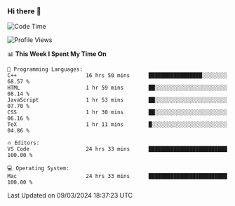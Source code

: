 ### Hi there 👋

<!--START_SECTION:waka-->
![Code Time](http://img.shields.io/badge/Code%20Time-357%20hrs%2023%20mins-blue)

![Profile Views](http://img.shields.io/badge/Profile%20Views-1-blue)

📊 **This Week I Spent My Time On** 

```text
💬 Programming Languages: 
C++                      16 hrs 50 mins      █████████████████░░░░░░░░   68.57 % 
HTML                     1 hr 59 mins        ██░░░░░░░░░░░░░░░░░░░░░░░   08.14 % 
JavaScript               1 hr 53 mins        ██░░░░░░░░░░░░░░░░░░░░░░░   07.70 % 
CSS                      1 hr 30 mins        ██░░░░░░░░░░░░░░░░░░░░░░░   06.16 % 
TeX                      1 hr 11 mins        █░░░░░░░░░░░░░░░░░░░░░░░░   04.86 % 

🔥 Editors: 
VS Code                  24 hrs 33 mins      █████████████████████████   100.00 % 

💻 Operating System: 
Mac                      24 hrs 33 mins      █████████████████████████   100.00 % 
```


 Last Updated on 09/03/2024 18:37:23 UTC
<!--END_SECTION:waka-->

<!--
**JackeyHua-SJTU/JackeyHua-SJTU** is a ✨ _special_ ✨ repository because its `README.md` (this file) appears on your GitHub profile.

Here are some ideas to get you started:

- 🔭 I’m currently working on ...
- 🌱 I’m currently learning ...
- 👯 I’m looking to collaborate on ...
- 🤔 I’m looking for help with ...
- 💬 Ask me about ...
- 📫 How to reach me: ...
- 😄 Pronouns: ...
- ⚡ Fun fact: ...
-->
